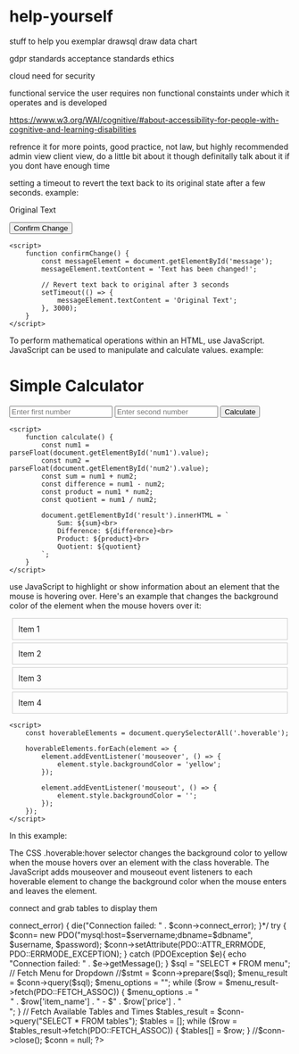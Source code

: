 # help-yourself
stuff to help you
exemplar
drawsql draw data chart

gdpr standards
acceptance standards
ethics

cloud
need for security

functional
service the user requires
non functional
constaints under which  it operates and is developed 

https://www.w3.org/WAI/cognitive/#about-accessibility-for-people-with-cognitive-and-learning-disabilities

refrence it for more points, good practice, not law, but highly recommended
admin view client view, do a little bit about it though definitally talk about it if you dont have enough time





setting a timeout to revert the text back to its original state after a few seconds. example:

<!DOCTYPE html>
<html lang="en">
<head>
    <meta charset="UTF-8">
    <meta name="viewport" content="width=device-width, initial-scale=1.0">
    <title>Change Text Example</title>
</head>
<body>
    <p id="message">Original Text</p>
    <button onclick="confirmChange()">Confirm Change</button>

    <script>
        function confirmChange() {
            const messageElement = document.getElementById('message');
            messageElement.textContent = 'Text has been changed!';
            
            // Revert text back to original after 3 seconds
            setTimeout(() => {
                messageElement.textContent = 'Original Text';
            }, 3000);
        }
    </script>
</body>
</html>

To perform mathematical operations within an HTML, use JavaScript. JavaScript can be used to manipulate and calculate values. example:

<!DOCTYPE html>
<html lang="en">
<head>
    <meta charset="UTF-8">
    <meta name="viewport" content="width=device-width, initial-scale=1.0">
    <title>Mathematical Operations Example</title>
</head>
<body>
    <h1>Simple Calculator</h1>
    <input type="number" id="num1" placeholder="Enter first number">
    <input type="number" id="num2" placeholder="Enter second number">
    <button onclick="calculate()">Calculate</button>
    <p id="result"></p>

    <script>
        function calculate() {
            const num1 = parseFloat(document.getElementById('num1').value);
            const num2 = parseFloat(document.getElementById('num2').value);
            const sum = num1 + num2;
            const difference = num1 - num2;
            const product = num1 * num2;
            const quotient = num1 / num2;

            document.getElementById('result').innerHTML = `
                Sum: ${sum}<br>
                Difference: ${difference}<br>
                Product: ${product}<br>
                Quotient: ${quotient}
            `;
        }
    </script>
</body>
</html>

use JavaScript to highlight or show information about an element that the mouse is hovering over. Here's an example that changes the background color of the element when the mouse hovers over it:

<!DOCTYPE html>
<html lang="en">
<head>
    <meta charset="UTF-8">
    <meta name="viewport" content="width=device-width, initial-scale=1.0">
    <title>Hover Highlight Example</title>
    <style>
        .hoverable {
            padding: 10px;
            margin: 5px;
            border: 1px solid #ccc;
        }
        .hoverable:hover {
            background-color: yellow;
        }
    </style>
</head>
<body>
    <div class="hoverable">Item 1</div>
    <div class="hoverable">Item 2</div>
    <div class="hoverable">Item 3</div>
    <div class="hoverable">Item 4</div>

    <script>
        const hoverableElements = document.querySelectorAll('.hoverable');

        hoverableElements.forEach(element => {
            element.addEventListener('mouseover', () => {
                element.style.backgroundColor = 'yellow';
            });

            element.addEventListener('mouseout', () => {
                element.style.backgroundColor = '';
            });
        });
    </script>
</body>
</html>
In this example:

The CSS .hoverable:hover selector changes the background color to yellow when the mouse hovers over an element with the class hoverable.
The JavaScript adds mouseover and mouseout event listeners to each hoverable element to change the background color when the mouse enters and leaves the element.

connect and grab tables to display them

<?php
//dATABASE CONNECTIO PARAMETERS
$servername = "localhost";
$username = "root";
$password = "";
$dbname = "bean 2";

//$conn = new mysqli($host, $user, $password, $database);

/*if ($conn->connect_error) 
{

    die("Connection failed: " . $conn->connect_error);
    
 }*/

 try {
    $conn= new PDO("mysql:host=$servername;dbname=$dbname", $username, $password);
    $conn->setAttribute(PDO::ATTR_ERRMODE, PDO::ERRMODE_EXCEPTION);
} catch (PDOException $e){
    echo "Connection failed: " . $e->getMessage();
} 

 $sql = "SELECT * FROM menu";

 // Fetch Menu for Dropdown
 //$stmt = $conn->prepare($sql);
$menu_result = $conn->query($sql);

$menu_options = "";

while ($row = $menu_result->fetch(PDO::FETCH_ASSOC)) {

$menu_options .= "<option value='" . $row['id'] . "'>" . $row['item_name'] . " - $" . $row['price'] . "</option>";

}


// Fetch Available Tables and Times

$tables_result = $conn->query("SELECT * FROM tables");

$tables = [];

while ($row = $tables_result->fetch(PDO::FETCH_ASSOC)) {

$tables[] = $row;

}


//$conn->close();
$conn = null;

?>


<!DOCTYPE html>

<html>

<head>
